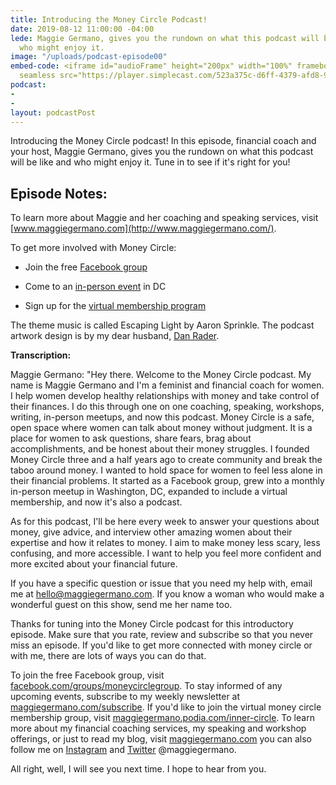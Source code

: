```yaml
---
title: Introducing the Money Circle Podcast!
date: 2019-08-12 11:00:00 -04:00
lede: Maggie Germano, gives you the rundown on what this podcast will be like and
  who might enjoy it.
image: "/uploads/podcast-episode00"
embed-code: <iframe id="audioFrame" height="200px" width="100%" frameborder="no" scrolling="no"
  seamless src="https://player.simplecast.com/523a375c-d6ff-4379-afd8-9b1257b6ea60?dark=false"></iframe>
podcast:
- 
- 
layout: podcastPost
---
```


Introducing the Money Circle podcast! In this episode, financial coach and your host, Maggie Germano, gives you the rundown on what this podcast will be like and who might enjoy it. Tune in to see if it's right for you!

## Episode Notes:

To learn more about Maggie and her coaching and speaking services, visit [www.maggiegermano.com](http://www.maggiegermano.com/).

To get more involved with Money Circle:

* Join the free [Facebook group](https://www.facebook.com/groups/MoneyCircleGroup)

* Come to an [in-person event](https://www.maggiegermano.com/moneycircle/) in DC

* Sign up for the [virtual membership program](https://maggiegermano.podia.com/inner-circle)

The theme music is called Escaping Light by Aaron Sprinkle. The podcast artwork design is by my dear husband, [Dan Rader](https://danrdesign.com/).

**Transcription:**

Maggie Germano: "Hey there. Welcome to the Money Circle podcast. My name is Maggie Germano and I'm a feminist and financial coach for women. I help women develop healthy relationships with money and take control of their finances. I do this through one on one coaching, speaking, workshops, writing, in-person meetups, and now this podcast. Money Circle is a safe, open space where women can talk about money without judgment. It is a place for women to ask questions, share fears, brag about accomplishments, and be honest about their money struggles. I founded Money Circle three and a half years ago to create community and break the taboo around money. I wanted to hold space for women to feel less alone in their financial problems. It started as a Facebook group, grew into a monthly in-person meetup in Washington, DC, expanded to include a virtual membership, and now it's also a podcast.

As for this podcast, I'll be here every week to answer your questions about money, give advice, and interview other amazing women about their expertise and how it relates to money. I aim to make money less scary, less confusing, and more accessible. I want to help you feel more confident and more excited about your financial future.

If you have a specific question or issue that you need my help with, email me at [hello@maggiegermano.com](mailto:hello@maggiegermano.com). If you know a woman who would make a wonderful guest on this show, send me her name too.

Thanks for tuning into the Money Circle podcast for this introductory episode. Make sure that you rate, review and subscribe so that you never miss an episode. If you'd like to get more connected with money circle or with me, there are lots of ways you can do that.

To join the free Facebook group, visit [facebook.com/groups/moneycirclegroup](https://dashboard.simplecast.com/episodes/www.facebook.com/groups/moneycirclegroup). To stay informed of any upcoming events, subscribe to my weekly newsletter at [maggiegermano.com/subscribe](https://dashboard.simplecast.com/episodes/www.maggiegermano.com/subscribe). If you'd like to join the virtual money circle membership group, visit [maggiegermano.podia.com/inner-circle](https://dashboard.simplecast.com/episodes/www.maggiegermano.podia.com/inner-circle). To learn more about my financial coaching services, my speaking and workshop offerings, or just to read my blog, visit [maggiegermano.com](https://dashboard.simplecast.com/episodes/www.maggiegermano.com) you can also follow me on [Instagram](https://dashboard.simplecast.com/episodes/www.instagram.com/maggiegermano) and [Twitter](https://dashboard.simplecast.com/episodes/www.twitter.com/maggiegermano) @maggiegermano.

All right, well, I will see you next time. I hope to hear from you.